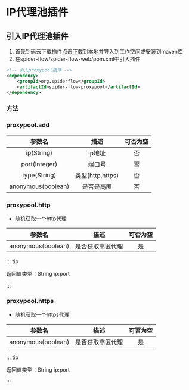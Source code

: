 # IP代理池插件

## 引入IP代理池插件
1. 首先到码云下载插件[点击下载](https://gitee.com/jmxd/spider-flow-proxypool)到本地并导入到工作空间或安装到maven库
2. 在spider-flow/spider-flow-web/pom.xml中引入插件
```xml
<!-- 引入proxypool插件 -->
<dependency>
	<groupId>org.spiderflow</groupId>
	<artifactId>spider-flow-proxypool</artifactId>
</dependency>
```

### 方法

### proxypool.add

|       参数名       |       描述       | 可否为空 |
| :----------------: | :--------------: | :------: |
|     ip(String)     |      ip地址      |    否    |
|   port(Integer)    |      端口号      |    否    |
|    type(String)    | 类型(http,https) |    否    |
| anonymous(boolean) |    是否是高匿    |    否    |

### proxypool.http

- 随机获取一个http代理

|       参数名       |       描述       | 可否为空 |
| :----------------: | :--------------: | :------: |
| anonymous(boolean) | 是否获取高匿代理 |    是    |

::: tip 

返回值类型：String ip:port

:::

### proxypool.https

- 随机获取一个https代理

|       参数名       |       描述       | 可否为空 |
| :----------------: | :--------------: | :------: |
| anonymous(boolean) | 是否获取高匿代理 |    是    |

::: tip 

返回值类型：String ip:port

:::
